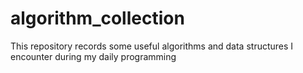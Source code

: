 # algorithm_collection

This repository records some useful algorithms and data structures I encounter during my daily programming